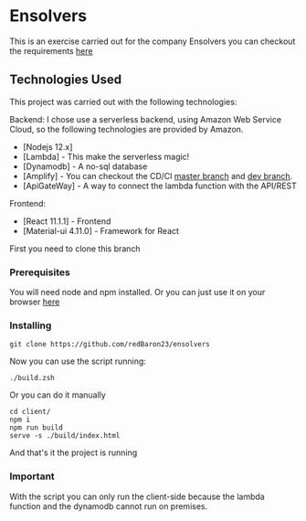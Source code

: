 # Ensolvers

This is an exercise carried out for the company Ensolvers you can checkout the requirements [here](https://github.com/redBaron23/ensolvers/blob/master/requirements.pdf)


## Technologies Used

This project was carried out with the following technologies:

Backend:
I chose use a serverless backend, using Amazon Web Service Cloud, so the following technologies are provided by Amazon.

* [Nodejs 12.x]
* [Lambda] - This make the serverless magic!
* [Dynamodb] - A no-sql database
* [Amplify] - You can checkout the CD/CI [master branch](https://master.d1xbpv217otl93.amplifyapp.com) and [dev branch](https://dev.d1xbpv217otl93.amplifyapp.com).
* [ApiGateWay] - A way to connect the lambda function with the API/REST

Frontend:
* [React 11.1.1] - Frontend 
* [Material-ui 4.11.0] - Framework for React


First you need to clone this branch



### Prerequisites

You will need node and npm installed. Or you can just use it on your browser [here](https://master.d1xbpv217otl93.amplifyapp.com)

### Installing

```git clone https://github.com/redBaron23/ensolvers```

Now you can use the script running:

```chmod +x build.zsh
./build.zsh
```

Or you can do it manually


```
cd client/
npm i
npm run build
serve -s ./build/index.html

```

And that's it the project is running



### Important

With the script you can only  run the client-side because the lambda function and the dynamodb cannot run on premises.